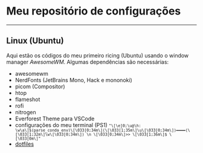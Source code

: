 # Meu repositório de configurações
---
## Linux (Ubuntu)
Aqui estão os códigos do meu primeiro ricing (Ubuntu) usando o window manager _AwesomeWM_. Algumas dependências são necessárias:

* awesomewm
* NerdFonts (JetBrains Mono, Hack e mononoki)
* picom (Compositor)
* htop
* flameshot
* rofi
* nitrogen
* Everforest Theme para VSCode
* configurações do meu terminal (PS1) <code>```"\[\e]0;\u@\h: \w\a\]$(parse_conda_env)\[\033[0;34m\](\[\033[1;35m\]\u\[\033[0;34m\])━━━━(\[\033[1;32m\]\w\[\033[0;34m\]) \n \[\033[0;34m\]>> \[\033[1;36m\]$ \[\033[0m\]"```</code>
* [dotfiles]("https://github.com/luxirio/linux/tree/master/dotfiles/awesomewm_notebook/awesome")